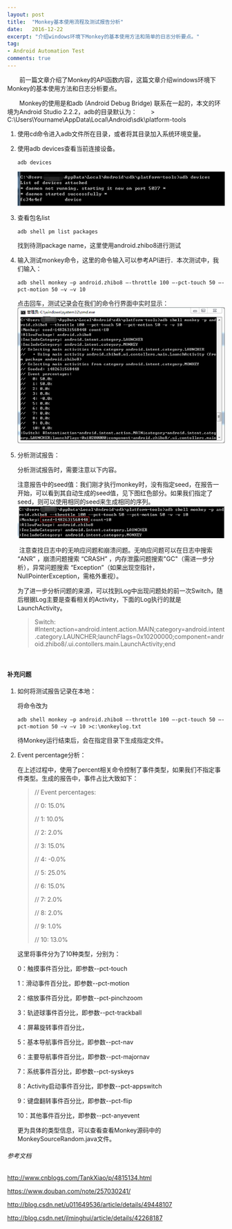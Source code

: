 ```yaml
---
layout: post
title:  "Monkey基本使用流程及测试报告分析"
date:   2016-12-22
excerpt: "介绍windows环境下Monkey的基本使用方法和简单的日志分析要点。"
tag:
- Android Automation Test
comments: true
---
```


　　前一篇文章介绍了Monkey的API函数内容，这篇文章介绍windows环境下Monkey的基本使用方法和日志分析要点。

　　Monkey的使用是和adb (Android Debug Bridge) 联系在一起的，本文的环境为Android Studio 2.2.2，adb的目录默认为：
　　> C:\Users\Yourname\AppData\Local\Android\sdk\platform-tools

1. 使用cd命令进入adb文件所在目录，或者将其目录加入系统环境变量。

2. 使用adb devices查看当前连接设备。 
   ```shell
   adb devices
   ```
   ![image](https://github.com/persistz/Pictures/blob/master/monkey_1/1.png?raw=true)

3. 查看包名list
   ```shell
   adb shell pm list packages
   ```
   找到待测package name，这里使用android.zhibo8进行测试

4. 输入测试monkey命令，这里的命令输入可以参考API进行．本次测试中，我们输入：
   ```shell
   adb shell monkey –p android.zhibo8 –-throttle 100 –-pct-touch 50 –-pct-motion 50 –v –v 10
   ```
   点击回车，测试记录会在我们的命令行界面中实时显示：
   ![image](https://github.com/persistz/Pictures/blob/master/monkey_1/2.png?raw=true)

5. 分析测试报告：

   分析测试报告时，需要注意以下内容。

   ​	注意报告中的seed值：我们刚才执行monkey时，没有指定seed，在报告一开始，可以看到其自动生成的seed值，见下图红色部分。如果我们指定了seed，则可以使用相同的seed来生成相同的序列。
   ![image](https://github.com/persistz/Pictures/blob/master/monkey_1/3.png?raw=true)

   ​	注意查找日志中的无响应问题和崩溃问题。无响应问题可以在日志中搜索 “ANR” ，崩溃问题搜索 “CRASH” ，内存泄露问题搜索"GC"（需进一步分析），异常问题搜索 “Exception”（如果出现空指针， NullPointerException，需格外重视）。

   ​	为了进一步分析问题的来源，可以找到Log中出现问题处的前一次Switch，随后根据Log主要是查看相关的Activity，下面的Log执行的就是LaunchActivity。

   > Switch: #Intent;action=android.intent.action.MAIN;category=android.intent.category.LAUNCHER;launchFlags=0x10200000;component=android.zhibo8/.ui.contollers.main.LaunchActivity;end

   ​


#### 补充问题

1. 如何将测试报告记录在本地：

   将命令改为

   ```shell
   adb shell monkey –p android.zhibo8 –-throttle 100 –-pct-touch 50 –-pct-motion 50 –v –v 10 >c:\monkeylog.txt
   ```
   待Monkey运行结束后，会在指定目录下生成指定文件。

2. Event percentage分析：


   在上述过程中，使用了percent相关命令控制了事件类型，如果我们不指定事件类型。生成的报告中，事件占比大致如下：

   > // Event percentages:
   >
   > //   0: 15.0%
   >
   > //   1: 10.0%
   >
   > //   2: 2.0%
   >
   > //   3: 15.0%
   >
   > //   4: -0.0%
   >
   > //   5: 25.0%
   >
   > //   6: 15.0%
   >
   > //   7: 2.0%
   >
   > //   8: 2.0%
   >
   > //   9: 1.0%
   >
   > //   10: 13.0%

   这里将事件分为了10种类型，分别为：

   0：触摸事件百分比，即参数--pct-touch

   1：滑动事件百分比，即参数--pct-motion

   2：缩放事件百分比，即参数--pct-pinchzoom

   3：轨迹球事件百分比，即参数--pct-trackball

   4：屏幕旋转事件百分比，

   5：基本导航事件百分比，即参数--pct-nav

   6：主要导航事件百分比，即参数--pct-majornav

   7：系统事件百分比，即参数--pct-syskeys

   8：Activity启动事件百分比，即参数--pct-appswitch

   9：键盘翻转事件百分比，即参数--pct-flip

   10：其他事件百分比，即参数--pct-anyevent

   更为具体的类型信息，可以查看查看Monkey源码中的MonkeySourceRandom.java文件。


###### 参考文档

http://www.cnblogs.com/TankXiao/p/4815134.html

https://www.douban.com/note/257030241/

http://blog.csdn.net/u011649536/article/details/49448107

http://blog.csdn.net/jlminghui/article/details/42268187
